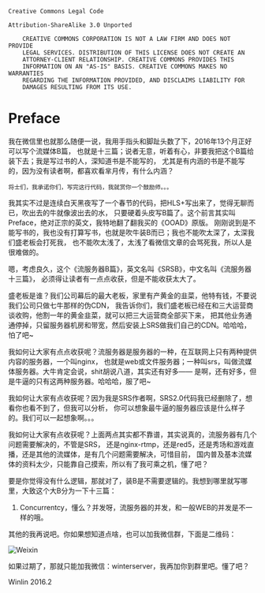 ```
Creative Commons Legal Code

Attribution-ShareAlike 3.0 Unported

    CREATIVE COMMONS CORPORATION IS NOT A LAW FIRM AND DOES NOT PROVIDE
    LEGAL SERVICES. DISTRIBUTION OF THIS LICENSE DOES NOT CREATE AN
    ATTORNEY-CLIENT RELATIONSHIP. CREATIVE COMMONS PROVIDES THIS
    INFORMATION ON AN "AS-IS" BASIS. CREATIVE COMMONS MAKES NO WARRANTIES
    REGARDING THE INFORMATION PROVIDED, AND DISCLAIMS LIABILITY FOR
    DAMAGES RESULTING FROM ITS USE.
```

# Preface

我在微信里也就那么随便一说，我用手指头和脚趾头数了下，2016年13个月正好可以写个流媒体B篇，
也就是十三篇；说者无意，听着有心，非要我把这个B篇给装下去；我是写过书的人，深知道书是不能写的，
尤其是有内涵的书是不能写的，因为没有读者啊，都喜欢看芈月传，有什么内涵？

```
将士们，我承诺你们，写完这行代码，我就赏你一个鼓励师。。。
```

我其实不过是连续白天黑夜写了一个春节的代码，把HLS+写出来了，觉得无聊而已，吹出去的牛就像波出去的水，
只要硬着头皮写B篇了。这个前言其实叫Preface，绝对正宗的英文，我特地翻了翻我买的《OOAD》原版。
刚刚说到是不能写书的，我也没有打算写书，也就是吹牛装B而已；我也不能吹太深了，太深我们盛老板会打死我，
也不能吹太浅了，太浅了看微信文章的会骂死我，所以人是很难做的。

嗯，考虑良久，这个《流服务器B篇》，英文名叫《SRSB》，中文名叫《流服务器十三篇》，
必须得让读者有一点点收获，但是不能收获太大了。

盛老板是谁？我们公司幕后的最大老板，家里有产黄金的韭菜，他特有钱，不要说我们公司只做七牛那样的伪CDN，
我告诉你们，我们盛老板已经在和三大运营商谈收购，他割一年的黄金韭菜，就可以把三大运营商全部买下来，
把其他业务通通停掉，只留服务器机房和带宽，然后安装上SRS做我们自己的CDN。哈哈哈，怕了吧~

我如何让大家有点点收获呢？流服务器是服务器的一种，在互联网上只有两种提供内容的服务器，一个叫nginx，
也就是web或文件服务器；一种叫srs，叫做流媒体服务器。大牛肯定会说，shit胡说八道，其实还有好多——
是啊，还有好多，但是牛逼的只有这两种服务器。哈哈哈，服了吧~

我如何让大家有点收获呢？因为我是SRS作者啊，SRS2.0代码我已经删除了，想看你也看不到了，但我可以分析，
你可以想象最牛逼的服务器应该是什么样子的。我们可以一起想象啊。。。

我如何让大家有点收获呢？上面两点其实都不靠谱，其实说真的，流服务器有几个问题需要解决的，不管是SRS，
还是nginx-rtmp，还是red5，还是秀场和游戏直播，还是其他的流媒体，是有几个问题需要解决，可惜目前，
国内普及基本流媒体的资料太少，只能靠自己摸索，所以有了我可乘之机，懂了吧？

要是你觉得没有什么逻辑，那就对了，装B是不需要逻辑的。我想到哪里就写哪里，大致这个大B分为一下十三篇：

1. Concurrentcy，懂么？并发呀，流服务器的并发，和一般WEB的并发是不一样的哦。

其他的我再说吧。你如果想知道点啥，也可以加我微信群，下面是二维码：

![Weixin](http://ossrs.net/srsb/weixin.png)

如果过期了，那就只能加我微信：winterserver，我再加你到群里吧。懂了吧？

Winlin 2016.2